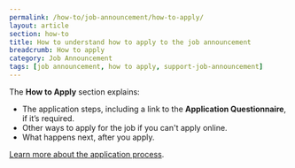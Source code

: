 ```yaml
---
permalink: /how-to/job-announcement/how-to-apply/
layout: article
section: how-to
title: How to understand how to apply to the job announcement
breadcrumb: How to apply
category: Job Announcement
tags: [job announcement, how to apply, support-job-announcement]
---
```


The **How to Apply** section explains:

* The application steps, including a link to the **Application Questionnaire**, if it’s required. 
* Other ways to apply for the job if you can't apply online.
* What happens next, after you apply.

[Learn more about the application process](../../../faq/application/process/).

